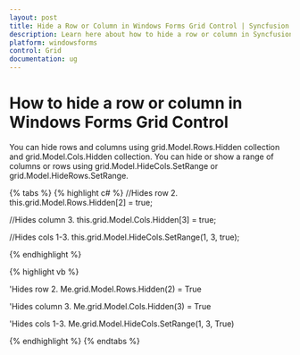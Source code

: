 ```yaml
---
layout: post
title: Hide a Row or Column in Windows Forms Grid Control | Syncfusion
description: Learn here about how to hide a row or column in Syncfusion Essential Studio Windows Forms Grid Control, and more.
platform: windowsforms
control: Grid
documentation: ug
---
```


# How to hide a row or column in Windows Forms Grid Control

You can hide rows and columns using grid.Model.Rows.Hidden collection and grid.Model.Cols.Hidden collection. You can hide or show a range of columns or rows using grid.Model.HideCols.SetRange or grid.Model.HideRows.SetRange.

{% tabs %}
{% highlight c# %}
//Hides row 2.
this.grid.Model.Rows.Hidden[2] = true; 

//Hides column 3.
this.grid.Model.Cols.Hidden[3] = true; 

//Hides cols 1-3.
this.grid.Model.HideCols.SetRange(1, 3, true); 

{% endhighlight %}

{% highlight vb %}

'Hides row 2. 
Me.grid.Model.Rows.Hidden(2) = True 

'Hides column 3.
Me.grid.Model.Cols.Hidden(3) = True 

'Hides cols 1-3.
Me.grid.Model.HideCols.SetRange(1, 3, True) 

{% endhighlight %}
{% endtabs %}
